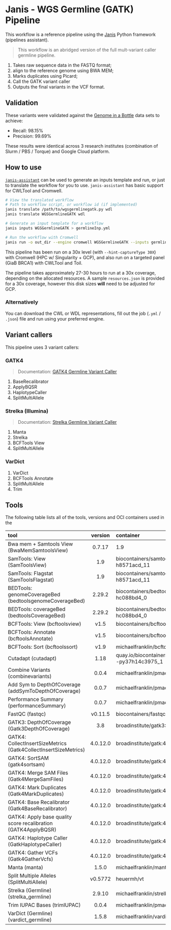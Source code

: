 # Janis - WGS Germline (GATK) Pipeline

This workflow is a reference pipeline using the [Janis](https://github.com/PMCC-BioinformaticsCore/janis) Python framework (pipelines assistant).

> This workflow is an abridged version of the full mult-variant caller germline pipeline. 
    
1. Takes raw sequence data in the FASTQ format;
2. align to the reference genome using BWA MEM;
3. Marks duplicates using Picard;
4. Call the GATK variant caller
5. Outputs the final variants in the VCF format. 

## Validation

These variants were validated against the [Genome in a Bottle](https://github.com/PMCC-BioinformaticsCore/janis-workshops#data)
data sets to achieve:

- Recall: 98.15%
- Precision: 99.69%

These results were identical across 3 research institutes (combination of Slurm / PBS / Torque) 
and Google Cloud platform.

## How to use

[`janis-assistant`](https://github.com/PMCC-BioinformaticsCore/janis-assistant) can be used to generate an inputs template and run, or just to translate the 
workflow for you to use. `janis-assistant` has basic support for CWLTool and Cromwell.

```bash
# View the translated workflow
# Path to workflow script, or workflow id (if implemented)
janis translate /path/to/wgsgermlinegatk.py wdl
janis translate WGSGermlineGATK wdl

# Generate an input template for a workflow
janis inputs WGSGermlineGATK > germlineInp.yml

# Run the workflow with Cromwell
janis run -o out_dir --engine cromwell WGSGermlineGATK --inputs germlineInp.yml
```

This pipeline has been run on a 30x level (with `--hint-captureType 30X`) with
Cromwell (HPC w/ Singularity + GCP), and also run on a targeted panel (GiaB BRCA1) with
CWLTool and Toil. 

The pipeline takes approximately 27-30 hours to run at a 30x coverage,
depending on the allocated resources. A sample `resources.json` is provided for a 30x coverage, 
however this disk sizes **will** need to be adjusted for GCP.


### Alternatively

You can download the CWL or WDL representations, fill out the job (`.yml` / `.json`) file
and run using your preferred engine. 


## Variant callers

This pipeline uses 3 variant callers:

### GATK4

> Documentation: [GATK4 Germline Variant Caller](https://janis.readthedocs.io/en/latest/tools/bioinformatics/variant%20callers/gatk4_variantcaller.html)

1. BaseRecalibrator
1. ApplyBQSR
1. HaplotypeCaller
1. SplitMultiAllele


### Strelka (Illumina)

> Documentation: [Strelka Germline Variant Caller](https://janis.readthedocs.io/en/latest/tools/bioinformatics/variant%20callers/strelkagermlinevariantcaller.html)

1. Manta
1. Strelka
1. BCFTools View
1. SplitMultiAllele


### VarDict

1. VarDict
1. BCFTools Annotate
1. SplitMultiAllele
1. Trim 


## Tools

The following table lists all of the tools, versions and OCI containers used in the 

| tool                                                            | version     | container |
| :-------------------------------------------------------------- |:----------: | :--------------------------------------------------- |
| Bwa mem + Samtools View (BwaMemSamtoolsView)                    | 0.7.17|1.9  | michaelfranklin/bwasamtools:0.7.17-1.9 |
| SamTools: View (SamToolsView)                                   | 1.9         | biocontainers/samtools:1.9--h8571acd_11 |
| SamTools: Flagstat (SamToolsFlagstat)                           | 1.9         | biocontainers/samtools:1.9--h8571acd_11 |
| BEDTools: genomeCoverageBed (bedtoolsgenomeCoverageBed)         | 2.29.2      | biocontainers/bedtools:2.29.2--hc088bd4_0 |
| BEDTools: coverageBed (bedtoolsCoverageBed)                     | 2.29.2      | biocontainers/bedtools:2.29.2--hc088bd4_0 |
| BCFTools: View (bcftoolsview)                                   | v1.5        | biocontainers/bcftools:v1.5_cv2 |
| BCFTools: Annotate (bcftoolsAnnotate)                           | v1.5        | biocontainers/bcftools:v1.5_cv2 |
| BCFTools: Sort (bcftoolssort)                                   | v1.9        | michaelfranklin/bcftools:1.9 |
| Cutadapt (cutadapt)                                             | 1.18        | quay.io/biocontainers/cutadapt:1.18--py37h14c3975_1 |
| Combine Variants (combinevariants)                              | 0.0.4       | michaelfranklin/pmacutil:0.0.4 |
| Add Sym to DepthOfCoverage (addSymToDepthOfCoverage)            | 0.0.7       | michaelfranklin/pmacutil:0.0.7 |
| Performance Summary (performanceSummary)                        | 0.0.7       | michaelfranklin/pmacutil:0.0.7 |
| FastQC (fastqc)                                                 | v0.11.5     | biocontainers/fastqc:v0.11.5_cv3 |
| GATK3: DepthOfCoverage (Gatk3DepthOfCoverage)                   | 3.8         | broadinstitute/gatk3:3.8-1 |
| GATK4: CollectInsertSizeMetrics (Gatk4CollectInsertSizeMetrics) | 4.0.12.0    | broadinstitute/gatk:4.0.12.0 |
| GATK4: SortSAM (gatk4sortsam)                                   | 4.0.12.0    | broadinstitute/gatk:4.0.12.0 |
| GATK4: Merge SAM Files (Gatk4MergeSamFiles)                     | 4.0.12.0    | broadinstitute/gatk:4.0.12.0 |
| GATK4: Mark Duplicates (Gatk4MarkDuplicates)                    | 4.0.12.0    | broadinstitute/gatk:4.0.12.0 |
| GATK4: Base Recalibrator (Gatk4BaseRecalibrator)                | 4.0.12.0    | broadinstitute/gatk:4.0.12.0 |
| GATK4: Apply base quality score recalibration (GATK4ApplyBQSR)  | 4.0.12.0    | broadinstitute/gatk:4.0.12.0 |
| GATK4: Haplotype Caller (GatkHaplotypeCaller)                   | 4.0.12.0    | broadinstitute/gatk:4.0.12.0 |
| GATK4: Gather VCFs (Gatk4GatherVcfs)                            | 4.0.12.0    | broadinstitute/gatk:4.0.12.0 |
| Manta (manta)                                                   | 1.5.0       | michaelfranklin/manta:1.5.0 |
| Split Multiple Alleles (SplitMultiAllele)                       | v0.5772     | heuermh/vt |
| Strelka (Germline) (strelka_germline)                           | 2.9.10      | michaelfranklin/strelka:2.9.10 |
| Trim IUPAC Bases (trimIUPAC)                                    | 0.0.4       | michaelfranklin/pmacutil:0.0.4 |
| VarDict (Germline) (vardict_germline)                           | 1.5.8       | michaelfranklin/vardict:1.5.8 | 